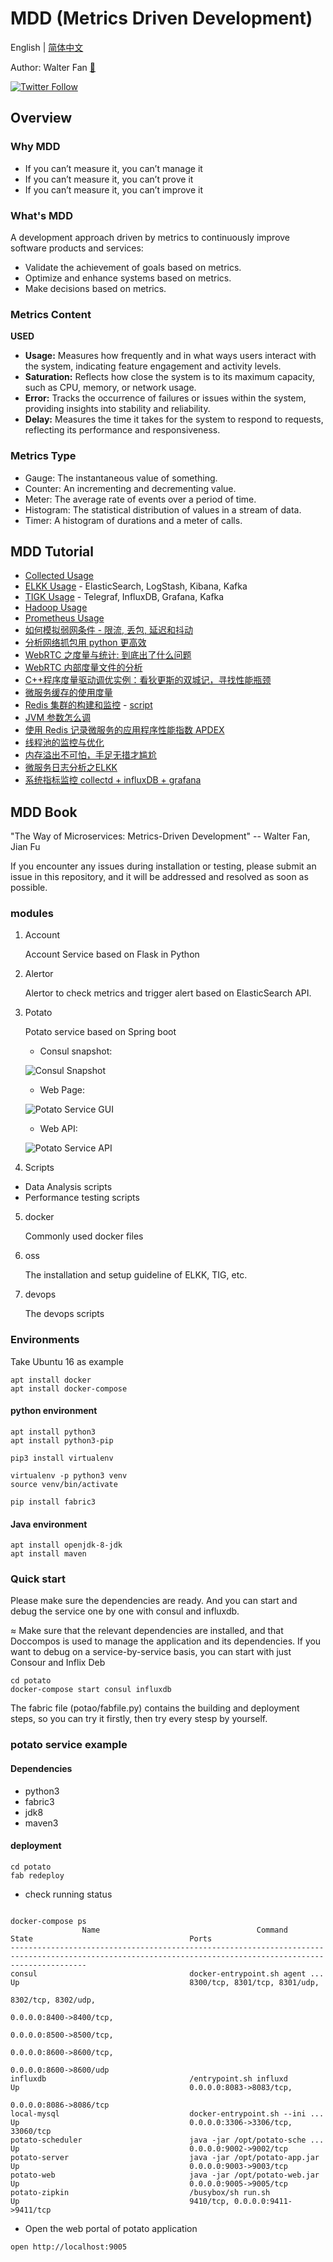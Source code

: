 # MDD (Metrics Driven Development)

English | [简体中文](README_zh_CN.md)

Author: Walter Fan [🤵](https://www.fanyamin.com)

[![Twitter Follow](https://img.shields.io/twitter/follow/walterfan?style=social)](https://twitter.com/walterfan)


## Overview
### Why MDD

* If you can’t measure it, you can’t manage it
* If you can’t measure it, you can’t prove it
* If you can’t measure it, you can’t improve it

### What's MDD

A development approach driven by metrics to continuously improve software products and services:

* Validate the achievement of goals based on metrics.
* Optimize and enhance systems based on metrics.
* Make decisions based on metrics.

### Metrics Content

**USED**

- **Usage:** Measures how frequently and in what ways users interact with the system, indicating feature engagement and activity levels.
- **Saturation:** Reflects how close the system is to its maximum capacity, such as CPU, memory, or network usage.
- **Error:** Tracks the occurrence of failures or issues within the system, providing insights into stability and reliability.
- **Delay:** Measures the time it takes for the system to respond to requests, reflecting its performance and responsiveness.

### Metrics Type

* Gauge: The instantaneous value of something.
* Counter: An incrementing and decrementing value.
* Meter: The average rate of events over a period of time.
* Histogram: The statistical distribution of values in a stream of data.
* Timer: A histogram of durations and a meter of calls.


## MDD Tutorial

* [Collected Usage](oss/collectd/README.md)
* [ELKK Usage](oss/elkk/readme.md) - ElasticSearch, LogStash, Kibana, Kafka
* [TIGK Usage](oss/tig/v2/README.md) - Telegraf, InfluxDB, Grafana, Kafka
* [Hadoop Usage](oss/hadoop/readme.md)
* [Prometheus Usage](oss/prometheus/README.md)
* [如何模拟弱网条件 - 限流, 丢包, 延迟和抖动](https://www.jianshu.com/p/ce04bf2f9db6)
* [分析网络抓包用 python 更高效](https://www.jianshu.com/p/1a616442aaca)
* [WebRTC 之度量与统计: 到底出了什么问题](https://www.jianshu.com/p/419ca6fbdb60)
* [WebRTC 内部度量文件的分析](https://www.jianshu.com/p/efb933d55bba)
* [C++程序度量驱动调优实例：看狄更斯的双城记，寻找性能瓶颈](https://www.jianshu.com/p/a2988a17d146)
* [微服务缓存的使用度量](https://www.jianshu.com/p/35023210e637)
* [Redis 集群的构建和监控](https://www.jianshu.com/p/ced0a95cbc21) - [script](oss/redis/README.md)
* [JVM 参数怎么调](https://www.jianshu.com/p/20fb5ccffd9f)
* [使用 Redis 记录微服务的应用程序性能指数 APDEX](https://www.jianshu.com/p/684689942905)
* [线程池的监控与优化](https://www.jianshu.com/p/6b71221792fb)
* [内存溢出不可怕，手足无措才尴尬](https://www.jianshu.com/p/12d00ca68cda)
* [微服务日志分析之ELKK](https://www.jianshu.com/p/d391c63adcaa)
* [系统指标监控 collectd + influxDB + grafana](https://www.jianshu.com/p/e8c232228986)

## MDD Book

"The Way of Microservices: Metrics-Driven Development"
 -- Walter Fan, Jian Fu

If you encounter any issues during installation or testing, please submit an issue in this repository, and it will be addressed and resolved as soon as possible.

### modules

1. Account

	Account Service based on Flask in Python

2. Alertor

	Alertor to check metrics and trigger alert based on ElasticSearch API.

3. Potato

	Potato service based on Spring boot

   * Consul snapshot:
   
	![Consul Snapshot](snapshot/consul_snapshot.png)

   * Web Page:
   
	![Potato Service GUI](snapshot/potato_web_gui.png)

   * Web API:
   
	![Potato Service API](snapshot/potato_server_api.png)

4. Scripts

  * Data Analysis scripts
  * Performance testing scripts
  
5. docker

	Commonly used docker files

6. oss

	The installation and setup guideline of ELKK, TIG, etc.

7. devops

	The devops scripts


### Environments

Take Ubuntu 16 as example


```
apt install docker
apt install docker-compose

```
#### python environment

```
apt install python3
apt install python3-pip

pip3 install virtualenv

virtualenv -p python3 venv
source venv/bin/activate

pip install fabric3
```

#### Java environment

```
apt install openjdk-8-jdk
apt install maven
```

### Quick start

Please make sure the dependencies are ready.
And you can start and debug the service one by one with consul and influxdb.

≈
Make sure that the relevant dependencies are installed, and that Doccompos is used to manage the application and its dependencies.
If you want to debug on a service-by-service basis, you can start with just Consour and Inflix Deb

```
cd potato
docker-compose start consul influxdb
```

The fabric file (potao/fabfile.py) contains the building and deployment steps, so you can try it firstly, then try every stesp by yourself.


### potato service example


#### Dependencies
 * python3
 * fabric3
 * jdk8
 * maven3



#### deployment

```
cd potato
fab redeploy
```

* check running status

```

docker-compose ps
                Name                                   Command                                  State                                   Ports
-------------------------------------------------------------------------------------------------------------------------------------------------------------
consul                                  docker-entrypoint.sh agent ...          Up                                      8300/tcp, 8301/tcp, 8301/udp,
                                                                                                                        8302/tcp, 8302/udp,
                                                                                                                        0.0.0.0:8400->8400/tcp,
                                                                                                                        0.0.0.0:8500->8500/tcp,
                                                                                                                        0.0.0.0:8600->8600/tcp,
                                                                                                                        0.0.0.0:8600->8600/udp
influxdb                                /entrypoint.sh influxd                  Up                                      0.0.0.0:8083->8083/tcp,
                                                                                                                        0.0.0.0:8086->8086/tcp
local-mysql                             docker-entrypoint.sh --ini ...          Up                                      0.0.0.0:3306->3306/tcp, 33060/tcp
potato-scheduler                        java -jar /opt/potato-sche ...          Up                                      0.0.0.0:9002->9002/tcp
potato-server                           java -jar /opt/potato-app.jar           Up                                      0.0.0.0:9003->9003/tcp
potato-web                              java -jar /opt/potato-web.jar           Up                                      0.0.0.0:9005->9005/tcp
potato-zipkin                           /busybox/sh run.sh                      Up                                      9410/tcp, 0.0.0.0:9411->9411/tcp
```

* Open the web portal of potato application

```
open http://localhost:9005
```